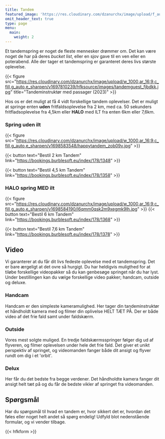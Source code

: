 ```yaml
---
title: Tandem
featured_image: 'https://res.cloudinary.com/dzanurchx/image/upload/f_auto/v1666304128/hfksource/images/tandem_o69ksg.png'
omit_header_text: true
type: page
menu:
  main:
    weight: 2
---
```


Et tandemspring er noget de fleste mennesker drømmer om. Det kan være noget de har på deres _bucket list_, eller en sjov gave til en ven eller en poterabend. Alle der tager et tandemspring er garanteret deres livs største oplevelse.

{{< figure src="https://res.cloudinary.com/dzanurchx/image/upload/w_1000,ar_16:9,c_fill,g_auto,e_sharpen/v1697810239/hfksource/images/tandemguest_fjbdkk.jpg" title="Tandeminstruktør med passager (2023)" >}}

Hos os er det muligt at få 4 vidt forskellige tandem oplevelser. Det er muligt at springe enten **uden** fritfaldsoplevelse fra 2 km, med ca. 50 sekunders fritfladsoplevelse fra 4,5km eller **HALO** med ILT fra enten 6km eller 7,6km.

### Spring uden ilt

{{< figure src="https://res.cloudinary.com/dzanurchx/image/upload/w_1000,ar_16:9,c_fill,g_auto,e_sharpen/v1698583548/happytandem_zob09v.jpg" >}}


{{< button text="Bestil 2 km Tandem" link="https://bookings.burblesoft.eu/index/178/1348" >}}

{{< button text="Bestil 4,5 km Tandem" link="https://bookings.burblesoft.eu/index/178/1358" >}}


### HALO spring MED ilt

{{< figure src="https://res.cloudinary.com/dzanurchx/image/upload/w_1000,ar_16:9,c_fill,g_auto,e_sharpen/v1698584190/l6qmm0qsk2m9xegmk9lh.jpg" >}}
{{< button text="Bestil 6 km Tandem" link="https://bookings.burblesoft.eu/index/178/1368" >}}

{{< button text="Bestil 7,6 km Tandem" link="https://bookings.burblesoft.eu/index/178/1378" >}}

## Video

Vi garanterer at du får dit livs fedeste oplevelse med et tandemspring. Det er bare ærgeligt at det ovre så hurgigt. Du har heldigvis muligthed for at tiløbe forskellige videopakker så du kan genbesøge springet når du har lyst. Under bestillingen kan du vælge forskellige video pakker; handcam, outside og deluxe.

### Handcam

Handcam er den simpleste kameramulighed. Her tager din tandeminstruktør et håndholdt kamera med og filmer din oplivelse HELT TÆT PÅ. Der er både video af det frie fald samt under faldskærm.

### Outside

Vores mest solgte muliged. En tredje faldskærmsspringer følger dig ud af flyveren, og filmer oplevelsen under hele det frie fald. Det giver et unikt perspektiv af springet, og videomanden fanger både dit ansigt og flyver rundt om dig i et 'orbit'.

### Delux

Her får du det bedste fra begge verdener. Det håndholdte kamera fanger dit ansigt helt tæt på og du får de bedste vikler af springet fra videomanden.

## Spørgsmål

Har du spørgsmål til hvad en tandem er, hvor sikkert det er, hvordan det føles eller noget helt andet så spørg endelig! Udfyld blot nedenstående formular, og vi vender tilbage.

{{< hfkform >}}